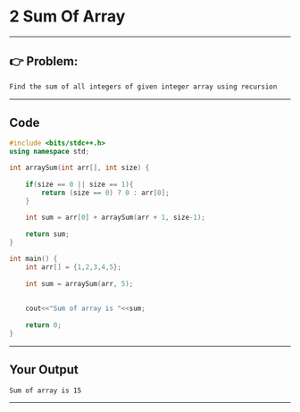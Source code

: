 # 2 Sum Of Array
---
## 👉 Problem:

```txt
Find the sum of all integers of given integer array using recursion
```
---
## Code

```cpp
#include <bits/stdc++.h> 
using namespace std;

int arraySum(int arr[], int size) {
    
    if(size == 0 || size == 1){
        return (size == 0) ? 0 : arr[0];
    }
    
    int sum = arr[0] + arraySum(arr + 1, size-1);
    
    return sum;
}

int main() {
    int arr[] = {1,2,3,4,5};
    
    int sum = arraySum(arr, 5);
    
    
    cout<<"Sum of array is "<<sum;
    
    return 0;
}
```
---
## Your Output
```txt
Sum of array is 15
```
---
